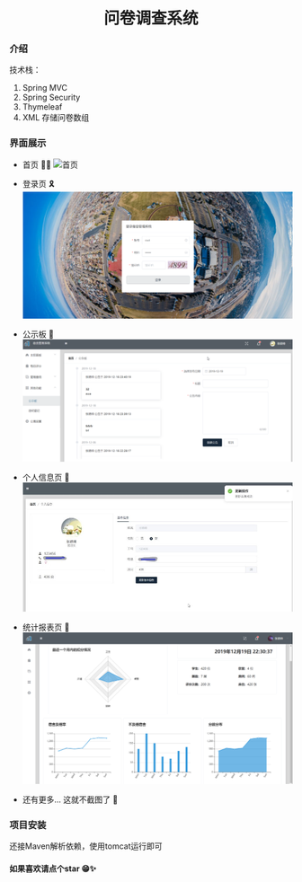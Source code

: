 <p align="center">
  <h1 align="center">问卷调查系统</h1>
</p>

### 介绍 

技术栈：
1. Spring MVC
2. Spring Security
3. Thymeleaf
4. XML 存储问卷数组

### 界面展示 

* 首页 🐱‍🐉
![首页](https://github.com/icocowen/ywj/doc/img/%E9%A6%96%E9%A1%B5.png)

* 登录页 🎗
![登录页](https://github.com/icocowen/dms-vue/blob/master/doc/img/%E7%99%BB%E5%BD%95%E9%A1%B5.png)

* 公示板 🎃
![公示板](https://github.com/icocowen/dms-vue/blob/master/doc/img/%E5%85%AC%E7%A4%BA%E6%9D%BF.png)

* 个人信息页 🎇
![个人信息页](https://github.com/icocowen/dms-vue/blob/master/doc/img/%E4%B8%AA%E4%BA%BA%E4%BF%A1%E6%81%AF%E9%A1%B5.jpg)

* 统计报表页 🧨
![统计报表页](https://github.com/icocowen/dms-vue/blob/master/doc/img/%E7%BB%9F%E8%AE%A1%E6%8A%A5%E8%A1%A8%E9%A1%B5.png)

* 还有更多... 这就不截图了 🧣
### 项目安装

还接Maven解析依赖，使用tomcat运行即可

#### 如果喜欢请点个star 😁✨
